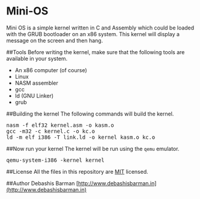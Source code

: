 Mini-OS
=======

Mini OS is a simple kernel written in C and Assembly which could be loaded with the GRUB bootloader on an x86 system. This kernel will display a message on the screen and then hang.

##Tools
Before writing the kernel, make sure that the following tools are available in your system.
<ul>
<li>An x86 computer (of course)</li>
<li>Linux</li>
<li>NASM assembler</li>
<li>gcc</li>
<li>ld (GNU Linker)</li>
<li>grub</li>
</ul>

##Building the kernel
The following commands will build the kernel.
<pre>
nasm -f elf32 kernel.asm -o kasm.o
gcc -m32 -c kernel.c -o kc.o
ld -m elf_i386 -T link.ld -o kernel kasm.o kc.o
</pre>

##Now run your kernel
The kernel will be run using the <code>qemu</code> emulator.
<pre>
qemu-system-i386 -kernel kernel
</pre>

##License
All the files in this repository are [MIT](http://opensource.org/licenses/MIT) licensed.

##Author
Debashis Barman [http://www.debashisbarman.in](http://www.debashisbarman.in)


